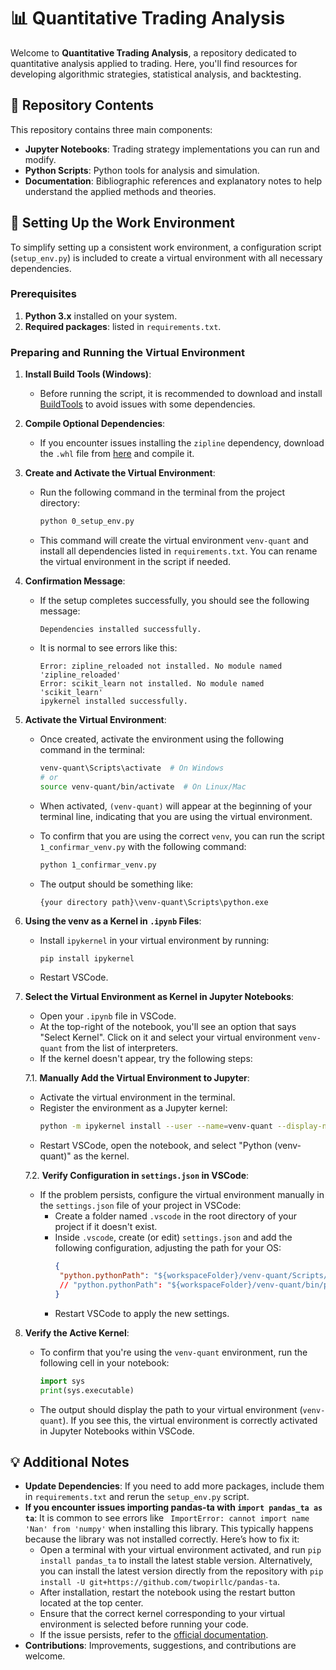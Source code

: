 # 📊 Quantitative Trading Analysis

Welcome to **Quantitative Trading Analysis**, a repository dedicated to quantitative analysis applied to trading. Here, you'll find resources for developing algorithmic strategies, statistical analysis, and backtesting.

## 📁 Repository Contents

This repository contains three main components:

- **Jupyter Notebooks**: Trading strategy implementations you can run and modify.
- **Python Scripts**: Python tools for analysis and simulation.
- **Documentation**: Bibliographic references and explanatory notes to help understand the applied methods and theories.

## 🚀 Setting Up the Work Environment

To simplify setting up a consistent work environment, a configuration script (`setup_env.py`) is included to create a virtual environment with all necessary dependencies.

### Prerequisites

1. **Python 3.x** installed on your system.
2. **Required packages**: listed in `requirements.txt`.

### Preparing and Running the Virtual Environment

1. **Install Build Tools (Windows)**:
   - Before running the script, it is recommended to download and install [BuildTools](https://visualstudio.microsoft.com/visual-cpp-build-tools/) to avoid issues with some dependencies.

2. **Compile Optional Dependencies**:
   - If you encounter issues installing the `zipline` dependency, download the `.whl` file from [here](https://github.com/cgohlke/talib-build) and compile it.

3. **Create and Activate the Virtual Environment**:
   - Run the following command in the terminal from the project directory:

     ```bash
     python 0_setup_env.py
     ```

   - This command will create the virtual environment `venv-quant` and install all dependencies listed in `requirements.txt`. You can rename the virtual environment in the script if needed.

4. **Confirmation Message**:
   - If the setup completes successfully, you should see the following message:
     ```
     Dependencies installed successfully.
     ```
   - It is normal to see errors like this:
     ```
     Error: zipline_reloaded not installed. No module named 'zipline_reloaded'
     Error: scikit_learn not installed. No module named 'scikit_learn'
     ipykernel installed successfully.
     ```

5. **Activate the Virtual Environment**:
   - Once created, activate the environment using the following command in the terminal:

     ```bash
     venv-quant\Scripts\activate  # On Windows
     # or
     source venv-quant/bin/activate  # On Linux/Mac
     ```

   - When activated, `(venv-quant)` will appear at the beginning of your terminal line, indicating that you are using the virtual environment.
   - To confirm that you are using the correct `venv`, you can run the script `1_confirmar_venv.py` with the following command:
     ```bash
     python 1_confirmar_venv.py
     ```
   - The output should be something like:
     ```
     {your directory path}\venv-quant\Scripts\python.exe
     ```

6. **Using the venv as a Kernel in `.ipynb` Files**:
   - Install `ipykernel` in your virtual environment by running:
     ```bash
     pip install ipykernel
     ```
   - Restart VSCode.

7. **Select the Virtual Environment as Kernel in Jupyter Notebooks**:
   - Open your `.ipynb` file in VSCode.
   - At the top-right of the notebook, you'll see an option that says "Select Kernel". Click on it and select your virtual environment `venv-quant` from the list of interpreters.
   - If the kernel doesn't appear, try the following steps:

   7.1. **Manually Add the Virtual Environment to Jupyter**:
      - Activate the virtual environment in the terminal.
      - Register the environment as a Jupyter kernel:
        ```bash
        python -m ipykernel install --user --name=venv-quant --display-name "Python (venv-quant)"
        ```
      - Restart VSCode, open the notebook, and select "Python (venv-quant)" as the kernel.

   7.2. **Verify Configuration in `settings.json` in VSCode**:
      - If the problem persists, configure the virtual environment manually in the `settings.json` file of your project in VSCode:
        - Create a folder named `.vscode` in the root directory of your project if it doesn't exist.
        - Inside `.vscode`, create (or edit) `settings.json` and add the following configuration, adjusting the path for your OS:
          ```json
          {
           "python.pythonPath": "${workspaceFolder}/venv-quant/Scripts/python"  // For Windows
           // "python.pythonPath": "${workspaceFolder}/venv-quant/bin/python"  // For Linux/macOS
          }
          ```
        - Restart VSCode to apply the new settings.

8. **Verify the Active Kernel**:
   - To confirm that you're using the `venv-quant` environment, run the following cell in your notebook:
     ```python
     import sys
     print(sys.executable)
     ```
   - The output should display the path to your virtual environment (`venv-quant`). If you see this, the virtual environment is correctly activated in Jupyter Notebooks within VSCode.

## 💡 Additional Notes

- **Update Dependencies**: If you need to add more packages, include them in `requirements.txt` and rerun the `setup_env.py` script.
- **If you encounter issues importing pandas-ta with `import pandas_ta as ta`**: It is common to see errors like ``` ImportError: cannot import name 'Nan' from 'numpy'``` when installing this library. This typically happens because the library was not installed correctly. Here’s how to fix it:
  - Open a terminal with your virtual environment activated, and run ```pip install pandas_ta``` to install the latest stable version. Alternatively, you can install the latest version directly from the repository with ```pip install -U git+https://github.com/twopirllc/pandas-ta```.
  - After installation, restart the notebook using the restart button located at the top center.
  - Ensure that the correct kernel corresponding to your virtual environment is selected before running your code.
  - If the issue persists, refer to the [official documentation](https://github.com/twopirllc/pandas-ta?tab=readme-ov-file#features).
- **Contributions**: Improvements, suggestions, and contributions are welcome.

